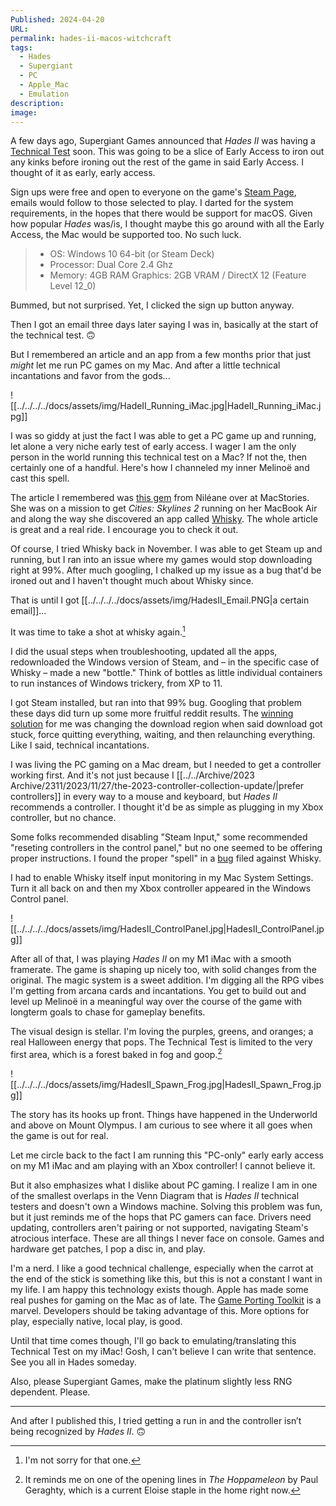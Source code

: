 ```yaml
---
Published: 2024-04-20
URL: 
permalink: hades-ii-macos-witchcraft
tags:
  - Hades
  - Supergiant
  - PC
  - Apple_Mac
  - Emulation
description: 
image: 
---
```

A few days ago, Supergiant Games announced that *Hades II* was having a [Technical Test](https://www.supergiantgames.com/blog/hades2-tech-test-sign-up) soon. This was going to be a slice of Early Access to iron out any kinks before ironing out the rest of the game in said Early Access. I thought of it as early, early access.

Sign ups were free and open to everyone on the game's [Steam Page](https://store.steampowered.com/app/1145350/Hades_II/), emails would follow to those selected to play. I darted for the system requirements, in the hopes that there would be support for macOS. Given how popular *Hades* was/is, I thought maybe this go around with all the Early Access, the Mac would be supported too. No such luck.

> - OS: Windows 10 64-bit (or Steam Deck) 
> - Processor: Dual Core 2.4 Ghz 
> - Memory: 4GB RAM Graphics: 2GB VRAM / DirectX 12 (Feature Level 12_0)

Bummed, but not surprised. Yet, I clicked the sign up button anyway. 

Then I got an email three days later saying I was in, basically at the start of the technical test. 🙃

But I remembered an article and an app from a few months prior that just *might* let me run PC games on my Mac. And after a little technical incantations and favor from the gods...

![[../../../../docs/assets/img/HadeII_Running_iMac.jpg|HadeII_Running_iMac.jpg]]

I was so giddy at just the fact I was able to get a PC game up and running, let alone a very niche early test of early access. I wager I am the only person in the world running this technical test on a Mac? If not the, then certainly one of a handful. Here's how I channeled my inner Melinoë and cast this spell.

The article I remembered was [this gem](https://www.macstories.net/stories/i-tried-to-run-cities-skylines-2-on-my-m2-macbook-air-via-apples-game-porting-toolkit-and-i-discovered-a-great-app-instead/) from Niléane over at MacStories. She was on a mission to get *Cities: Skylines 2* running on her MacBook Air and along the way she discovered an app called [Whisky](https://getwhisky.app/). The whole article is great and a real ride. I encourage you to check it out.

Of course, I tried Whisky back in November. I was able to get Steam up and running, but I ran into an issue where my games would stop downloading right at 99%. After much googling, I chalked up my issue as a bug that'd be ironed out and I haven't thought much about Whisky since.

That is until I got [[../../../../docs/assets/img/HadesII_Email.PNG|a certain email]]...

It was time to take a shot at whisky again.[^1]

I did the usual steps when troubleshooting, updated all the apps, redownloaded the Windows version of Steam, and – in the specific case of Whisky – made a new "bottle." Think of bottles as little individual containers to run instances of Windows trickery, from XP to 11. 

I got Steam installed, but ran into that 99% bug. Googling that problem these days did turn up some more fruitful reddit results. The [winning solution](https://www.reddit.com/r/macgaming/comments/17xw1pn/comment/ks4tzg6/) for me was changing the download region when said download got stuck, force quitting everything, waiting, and then relaunching everything. Like I said, technical incantations.

I was living the PC gaming on a Mac dream, but I needed to get a controller working first. And it's not just because I [[../../Archive/2023 Archive/2311/2023/11/27/the-2023-controller-collection-update/|prefer controllers]] in every way to a mouse and keyboard, but *Hades II* recommends a controller. I thought it'd be as simple as plugging in my Xbox controller, but no chance.

Some folks recommended disabling "Steam Input," some recommended "reseting controllers in the control panel," but no one seemed to be offering proper instructions. I found the proper "spell" in a [bug](https://github.com/Whisky-App/Whisky/issues/871) filed against Whisky.

I had to enable Whisky itself input monitoring in my Mac System Settings. Turn it all back on and then my Xbox controller appeared in the Windows Control panel. 

![[../../../../docs/assets/img/HadesII_ControlPanel.jpg|HadesII_ControlPanel.jpg]]

After all of that, I was playing *Hades II* on my M1 iMac with a smooth framerate. The game is shaping up nicely too, with solid changes from the original. The magic system is a sweet addition. I'm digging all the RPG vibes I'm getting from arcana cards and incantations. You get to build out and level up Melinoë in a meaningful way over the course of the game with longterm goals to chase for gameplay benefits. 

The visual design is stellar. I'm loving the purples, greens, and oranges; a real Halloween energy that pops. The Technical Test is limited to the very first area, which is a forest baked in fog and goop.[^2] 

![[../../../../docs/assets/img/HadesII_Spawn_Frog.jpg|HadesII_Spawn_Frog.jpg]]

The story has its hooks up front. Things have happened in the Underworld and above on Mount Olympus. I am curious to see where it all goes when the game is out for real.

Let me circle back to the fact I am running this "PC-only" early early access on my M1 iMac and am playing with an Xbox controller! I cannot believe it.

But it also emphasizes what I dislike about PC gaming. I realize I am in one of the smallest overlaps in the Venn Diagram that is *Hades II* technical testers and doesn't own a Windows machine. Solving this problem was fun, but it just reminds me of the hops that PC gamers can face. Drivers need updating, controllers aren't pairing or not supported, navigating Steam's atrocious interface. These are all things I never face on console. Games and hardware get patches, I pop a disc in, and play. 

I'm a nerd. I like a good technical challenge, especially when the carrot at the end of the stick is something like this, but this is not a constant I want in my life. I am happy this technology exists though. Apple has made some real pushes for gaming on the Mac as of late. The [Game Porting Toolkit](https://www.theverge.com/2023/6/7/23752164/apple-mac-gaming-game-porting-toolkit-windows-games-macos) is a marvel. Developers should be taking advantage of this. More options for play, especially native, local play, is good. 

Until that time comes though, I'll go back to emulating/translating this Technical Test on my iMac! Gosh, I can't believe I can write that sentence. See you all in Hades someday.

Also, please Supergiant Games, make the platinum slightly less RNG dependent. Please.

---

And after I published this, I tried getting a run in and the controller isn’t being recognized by *Hades II*. 🙃 

[^1]: I'm not sorry for that one.
[^2]: It reminds me on one of the opening lines in *The Hoppameleon* by Paul Geraghty, which is a current Eloise staple in the home right now.